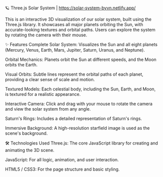 🪐 Three.js Solar System | https://solar-system-byvn.netlify.app/

This is an interactive 3D visualization of our solar system, built using the Three.js library. It showcases all major planets orbiting the Sun, with accurate-looking textures and orbital paths. Users can explore the system by rotating the camera with their mouse.

✨ Features
Complete Solar System: Visualizes the Sun and all eight planets (Mercury, Venus, Earth, Mars, Jupiter, Saturn, Uranus, and Neptune).

Orbital Mechanics: Planets orbit the Sun at different speeds, and the Moon orbits the Earth.

Visual Orbits: Subtle lines represent the orbital paths of each planet, providing a clear sense of scale and motion.

Textured Models: Each celestial body, including the Sun, Earth, and Moon, is textured for a realistic appearance.

Interactive Camera: Click and drag with your mouse to rotate the camera and view the solar system from any angle.

Saturn's Rings: Includes a detailed representation of Saturn's rings.

Immersive Background: A high-resolution starfield image is used as the scene's background.

🛠️ Technologies Used
Three.js: The core JavaScript library for creating and animating the 3D scene.

JavaScript: For all logic, animation, and user interaction.

HTML5 / CSS3: For the page structure and basic styling.
